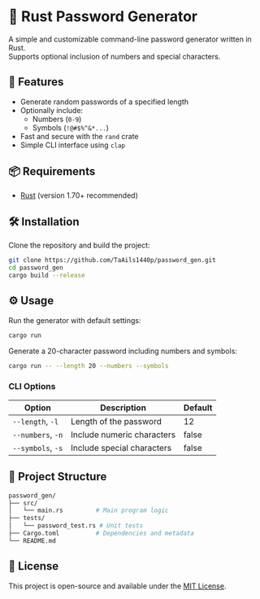 # 🔐 Rust Password Generator

A simple and customizable command-line password generator written in Rust.  
Supports optional inclusion of numbers and special characters.

## 🚀 Features

- Generate random passwords of a specified length
- Optionally include:
  - Numbers (`0-9`)
  - Symbols (`!@#$%^&*...`)
- Fast and secure with the `rand` crate
- Simple CLI interface using `clap`

## 📦 Requirements

- [Rust](https://www.rust-lang.org/tools/install) (version 1.70+ recommended)

## 🛠️ Installation

Clone the repository and build the project:

```bash
git clone https://github.com/TaAils1440p/password_gen.git
cd password_gen
cargo build --release
```

## ⚙️ Usage

Run the generator with default settings:
```bash
cargo run
```

Generate a 20-character password including numbers and symbols:
```bash
cargo run -- --length 20 --numbers --symbols
```

### CLI Options
| Option            | Description                | Default |
| ----------------- | -------------------------- | ------- |
| `--length`, `-l`  | Length of the password     | 12      |
| `--numbers`, `-n` | Include numeric characters | false   |
| `--symbols`, `-s` | Include special characters | false   |

## 📁 Project Structure

```bash
password_gen/
├── src/
│   └── main.rs         # Main program logic
├── tests/
│   └── password_test.rs # Unit tests
├── Cargo.toml          # Dependencies and metadata
└── README.md
```

## 📃 License
This project is open-source and available under the [MIT License](./LICENSE).

